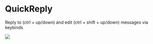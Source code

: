 # QuickReply

Reply to (ctrl + up/down) and edit (ctrl + shift + up/down) messages via keybinds

![](https://github.com/CodeRadu/Vencord/assets/55940580/df79a27a-6529-4c70-8870-3c17d3637e4f)
